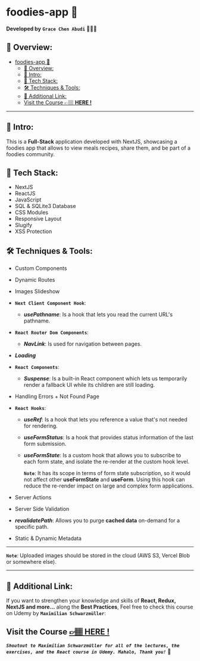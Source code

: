 # foodies-app 🍱

**Developed by** **`Grace Chen Abudi`** 👩🏽‍💻

## 📣 Overview:

- [foodies-app 🍱](#foodies-app-)
  - [📣 Overview:](#-overview)
  - [🔎 Intro:](#-intro)
  - [🧰 Tech Stack:](#-tech-stack)
  - [🛠️ Techniques \& Tools:](#️-techniques--tools)
  - [🔗 Additional Link:](#-additional-link)
  - [Visit the Course 👉🏽 **HERE !**](#visit-the-course--here-)

---

## 🔎 Intro:

This is a **Full-Stack** application developed with NextJS, showcasing a foodies app that allows to view meals recipes, share them, and be part of a foodies community.

## 🧰 Tech Stack:

- NextJS
- ReactJS
- JavaScript
- SQL & SQLite3 Database
- CSS Modules
- Responsive Layout
- Slugify
- XSS Protection

## 🛠️ Techniques & Tools:

- Custom Components
- Dynamic Routes
- Images Slideshow
- **`Next Client Component Hook`**:
  - **_usePathname_**: Is a hook that lets you read the current URL's pathname.
- **`React Router Dom Components`**:
  - **_NavLink_**: Is used for navigation between pages.
- **_Loading_**
- **`React Components`**:
  - **_Suspense_**: Is a built-in React component which lets us temporarily render a fallback UI while its children are still loading.
- Handling Errors + Not Found Page
- **`React Hooks`**:

  - **_useRef_**: Is a hook that lets you reference a value that's not needed for rendering.
  - **_useFormStatus_**: Is a hook that provides status information of the last form submission.
  - **_useFormState_**: Is a custom hook that allows you to subscribe to each form state, and isolate the re-render at the custom hook level.

    **`Note`**: It has its scope in terms of form state subscription, so it would not affect other **useFormState** and **useForm**. Using this hook can reduce the re-render impact on large and complex form applications.

- Server Actions
- Server Side Validation
- **_revalidatePath_**: Allows you to purge **cached data** on-demand for a specific path.
- Static & Dynamic Metadata

---

**`Note`**: Uploaded images should be stored in the cloud (AWS S3, Vercel Blob or somewhere else).

---

## 🔗 Additional Link:

If you want to strengthen your knowledge and skills of **React, Redux, NextJS and more...** along the **Best Practices**, Feel free to check this course on Udemy by **`Maximilian Schwarzmüller`**:

## Visit the Course [&#128073;&#127997; **HERE !**](https://www.udemy.com/course/react-the-complete-guide-incl-redux/)

**_`Shoutout to Maximilian Schwarzmüller for all of the lectures, the exercises, and the React course in Udemy. Mahalo, Thank you!`_** 🌺
